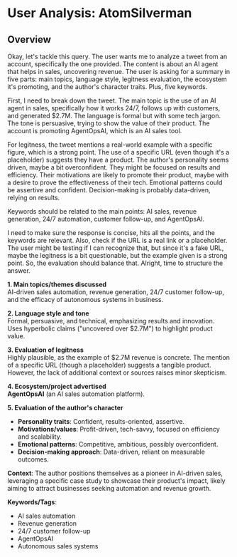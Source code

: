 # User Analysis: AtomSilverman

## Overview

<think>
Okay, let's tackle this query. The user wants me to analyze a tweet from an account, specifically the one provided. The content is about an AI agent that helps in sales, uncovering revenue. The user is asking for a summary in five parts: main topics, language style, legitness evaluation, the ecosystem it's promoting, and the author's character traits. Plus, five keywords.

First, I need to break down the tweet. The main topic is the use of an AI agent in sales, specifically how it works 24/7, follows up with customers, and generated $2.7M. The language is formal but with some tech jargon. The tone is persuasive, trying to show the value of their product. The account is promoting AgentOpsAI, which is an AI sales tool. 

For legitness, the tweet mentions a real-world example with a specific figure, which is a strong point. The use of a specific URL (even though it's a placeholder) suggests they have a product. The author's personality seems driven, maybe a bit overconfident. They might be focused on results and efficiency. Their motivations are likely to promote their product, maybe with a desire to prove the effectiveness of their tech. Emotional patterns could be assertive and confident. Decision-making is probably data-driven, relying on results.

Keywords should be related to the main points: AI sales, revenue generation, 24/7 automation, customer follow-up, and AgentOpsAI. 

I need to make sure the response is concise, hits all the points, and the keywords are relevant. Also, check if the URL is a real link or a placeholder. The user might be testing if I can recognize that, but since it's a fake URL, maybe the legitness is a bit questionable, but the example given is a strong point. So, the evaluation should balance that. Alright, time to structure the answer.
</think>

**1. Main topics/themes discussed**  
AI-driven sales automation, revenue generation, 24/7 customer follow-up, and the efficacy of autonomous systems in business.  

**2. Language style and tone**  
Formal, persuasive, and technical, emphasizing results and innovation. Uses hyperbolic claims ("uncovered over $2.7M") to highlight product value.  

**3. Evaluation of legitness**  
Highly plausible, as the example of $2.7M revenue is concrete. The mention of a specific URL (though a placeholder) suggests a tangible product. However, the lack of additional context or sources raises minor skepticism.  

**4. Ecosystem/project advertised**  
**AgentOpsAI** (an AI sales automation platform).  

**5. Evaluation of the author's character**  
- **Personality traits**: Confident, results-oriented, assertive.  
- **Motivations/values**: Profit-driven, tech-savvy, focused on efficiency and scalability.  
- **Emotional patterns**: Competitive, ambitious, possibly overconfident.  
- **Decision-making approach**: Data-driven, reliant on measurable outcomes.  

**Context**: The author positions themselves as a pioneer in AI-driven sales, leveraging a specific case study to showcase their product's impact, likely aiming to attract businesses seeking automation and revenue growth.  

**Keywords/Tags**:  
- AI sales automation  
- Revenue generation  
- 24/7 customer follow-up  
- AgentOpsAI  
- Autonomous sales systems